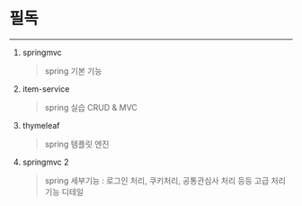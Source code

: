 # 필독

---

1. springmvc 

   > spring 기본 기능

2. item-service

   > spring 실습 CRUD & MVC 

3. thymeleaf

   > spring 템플릿 엔진

4. springmvc 2

   > spring 세부기능 : 로그인 처리, 쿠키처리, 공통관심사 처리 등등 고급 처리 기능 디테일

